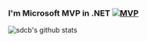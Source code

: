 ### I'm Microsoft MVP in .NET [![MVP](https://github.com/sdcb/sdcb/assets/1317141/54fa48c3-eaa1-470c-8080-71f3e2c68271)](https://mvp.microsoft.com/zh-cn/PublicProfile/5005250?fullName=Jie%20ZHOU)


<!--
**sdcb/sdcb** is a ✨ _special_ ✨ repository because its `README.md` (this file) appears on your GitHub profile.

Here are some ideas to get you started:

- 🔭 I’m currently working on ...
- 🌱 I’m currently learning ...
- 👯 I’m looking to collaborate on ...
- 🤔 I’m looking for help with ...
- 💬 Ask me about ...
- 📫 How to reach me: ...
- 😄 Pronouns: ...
- ⚡ Fun fact: ...
[![trophy](https://github-profile-trophy.vercel.app/?username=sdcb)](https://github.com/ryo-ma/github-profile-trophy)

-->

![sdcb's github stats](https://github-readme-stats.vercel.app/api?username=sdcb&count_private=true&show_icons=true)

